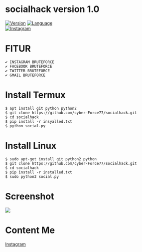 # socialhack version 1.0
<a href="https://github.com/cyber-Force77"><img alt="Version" src="https://img.shields.io/badge/Version-1.0-brightgreen"/></a>
<a href="https://github.com/cyber-Force77"><img alt="Language" src="https://img.shields.io/badge/Language-Python-brightgreen"/></a>
</br>
<a href="https://instagram.com/aslan.sploit"><img alt="Instagram" src="https://img.shields.io/badge/Instagram-Aslan.Sploit-orange"/></a>
</p>
 
# FITUR
```
✔️ INSTAGRAM BRUTEFORCE
✔️ FACEBOOK BRUTEFORCE
✔️ TWITTER BRUTEFORCE
✔️ GMAIL BRUTEFORCE
```

# Install Termux
```
$ apt install git python python2
$ git clone https://github.com/cyber-Force77/socialhack.git
$ cd socialhack
$ pip install -r insyalled.txt
$ python social.py
```
# Install Linux
```
$ sudo apt-get install git python2 python
$ git clone https://github.com/cyber-Force77/socialhack.git
$ cd socialhack
$ pip install -r installed.txt
$ sudo python3 social.py
```
# Screenshot
<img src="https://g.top4top.io/p_16006cqpc0.png">

# Content Me
<a href="https://instagram.com/aslan.sploit"> Instagram </a>

